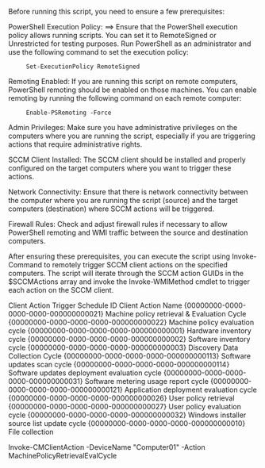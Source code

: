 Before running this script, you need to ensure a few prerequisites:

PowerShell Execution Policy: 
 ==> Ensure that the PowerShell execution policy allows running scripts. You can set it to RemoteSigned or     Unrestricted for testing purposes. Run PowerShell as an administrator and use the following command to set the execution policy:

         Set-ExecutionPolicy RemoteSigned


Remoting Enabled: If you are running this script on remote computers, PowerShell remoting should be enabled on those machines. You can enable remoting by running the following command on each remote computer:

         Enable-PSRemoting -Force


Admin Privileges: Make sure you have administrative privileges on the computers where you are running the script, especially if you are triggering actions that require administrative rights.

SCCM Client Installed: The SCCM client should be installed and properly configured on the target computers where you want to trigger these actions.

Network Connectivity: Ensure that there is network connectivity between the computer where you are running the script (source) and the target computers (destination) where SCCM actions will be triggered.

Firewall Rules: Check and adjust firewall rules if necessary to allow PowerShell remoting and WMI traffic between the source and destination computers.

After ensuring these prerequisites, you can execute the script using Invoke-Command to remotely trigger SCCM client actions on the specified computers. The script will iterate through the SCCM action GUIDs in the $SCCMActions array and invoke the Invoke-WMIMethod cmdlet to trigger each action on the SCCM client.



Client Action Trigger Schedule ID Client Action Name
{00000000-0000-0000-0000-000000000021} Machine policy retrieval & Evaluation Cycle
{00000000-0000-0000-0000-000000000022} Machine policy evaluation cycle
{00000000-0000-0000-0000-000000000001} Hardware inventory cycle
{00000000-0000-0000-0000-000000000002} Software inventory cycle
{00000000-0000-0000-0000-000000000003} Discovery Data Collection Cycle
{00000000-0000-0000-0000-000000000113} Software updates scan cycle
{00000000-0000-0000-0000-000000000114} Software updates deployment evaluation cycle
{00000000-0000-0000-0000-000000000031} Software metering usage report cycle
{00000000-0000-0000-0000-000000000121} Application deployment evaluation cycle
{00000000-0000-0000-0000-000000000026} User policy retrieval
{00000000-0000-0000-0000-000000000027} User policy evaluation cycle
{00000000-0000-0000-0000-000000000032} Windows installer source list update cycle
{00000000-0000-0000-0000-000000000010} File collection

Invoke-CMClientAction -DeviceName "Computer01" -Action MachinePolicyRetrievalEvalCycle
